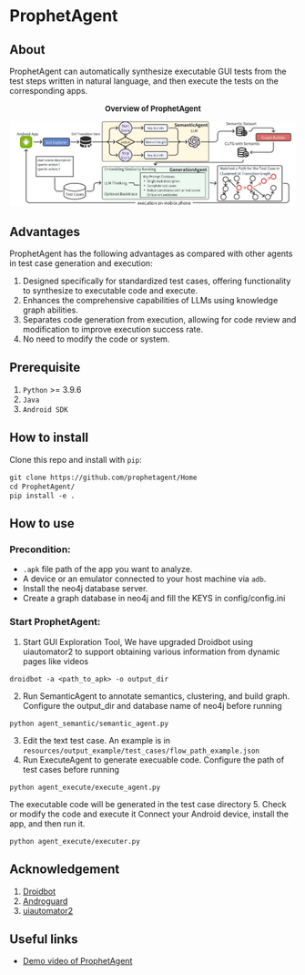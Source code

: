 # ProphetAgent


## About
ProphetAgent can automatically synthesize executable GUI tests from the test steps written in natural language, and then execute the tests on the corresponding apps.
<center><b><font size ='2'>Overview of ProphetAgent</font></b></center>

![ProphetAgent](readme_resources/overview.png)

## Advantages
ProphetAgent has the following advantages as compared with other agents in test case generation and execution:

1. Designed specifically for standardized test cases, offering functionality to synthesize to executable code and execute.
2. Enhances the comprehensive capabilities of LLMs using knowledge graph abilities.
3. Separates code generation from execution, allowing for code review and modification to improve execution success rate.
4. No need to modify the code or system.

## Prerequisite

1. `Python` >= 3.9.6
2. `Java`
3. `Android SDK`

## How to install

Clone this repo and install with `pip`:

```shell
git clone https://github.com/prophetagent/Home
cd ProphetAgent/
pip install -e .
```

## How to use

### Precondition:

 + `.apk` file path of the app you want to analyze.
 + A device or an emulator connected to your host machine via `adb`.
 + Install the neo4j database server.
 + Create a graph database in neo4j and fill the KEYS in config/config.ini

### Start ProphetAgent:
 1. Start GUI Exploration Tool, We have upgraded Droidbot using uiautomator2 to support obtaining various information from dynamic pages like videos
 ```
 droidbot -a <path_to_apk> -o output_dir
 ```
 2. Run SemanticAgent to annotate semantics, clustering, and build graph. Configure the output_dir and database name of neo4j before running
 ```
 python agent_semantic/semantic_agent.py
 ```
 3. Edit the text test case. An example is in `resources/output_example/test_cases/flow_path_example.json`
 4. Run ExecuteAgent to generate execuable code. Configure the path of test cases before running
 ```
 python agent_execute/execute_agent.py
 ```
 The executable code will be generated in the test case directory
 5. Check or modify the code and execute it
 Connect your Android device, install the app, and then run it.
 ```
 python agent_execute/executer.py
 ```

## Acknowledgement

1. [Droidbot](https://github.com/honeynet/droidbot)
2. [Androguard](http://code.google.com/p/androguard/)
3. [uiautomator2](https://github.com/openatx/uiautomator2)

## Useful links

- [Demo video of ProphetAgent](https://www.youtube.com/watch?v=iCsGis__5gg)
